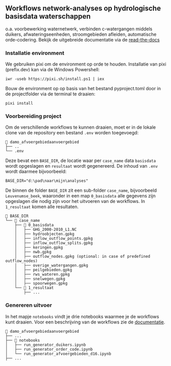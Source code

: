 ## Workflows network-analyses op hydrologische basisdata waterschappen

o.a. voorbewerking waternetwerk, verbinden c-watergangen middels duikers, afwateringseenheden, stroomgebieden afleiden, automatische orde-codering. Bekijk de uitgebreide documentatie via de [read-the-docs](https://damo-afvoergebiedaanvoergebied.readthedocs.io/en/latest/)


### Installatie environment
We gebruiken pixi om de environment op orde te houden. Installatie van pixi (prefix.dev) kan via de Windows Powershell:
```
iwr -useb https://pixi.sh/install.ps1 | iex
```
Bouw de environment op op basis van het bestand pyproject.toml door in de projectfolder via de terminal te draaien:
```
pixi install
```

### Voorbereiding project
Om de verschillende workflows te kunnen draaien, moet er in de lokale clone van de repository een bestand `.env` worden toegevoegd:

```
📁 damo_afvoergebiedaanvoergebied
├── ..
└── .env
```

Deze bevat een `BASE_DIR`, de locatie waar per `case_name` data `basisdata` wordt opgeslagen en `resultaat` wordt gegenereerd. De inhoud van `.env` wordt daarmee bijvoorbeeld:
```
BASE_DIR="d:\pad\naar\mijn\analyses"
```

De binnen de folder `BASE_DIR` zit een sub-folder `case_name`, bijvoorbeeld `Leuvenumse_beek`, waaronder in een map `0_basisdata` alle gegevens zijn opgeslagen die nodig zijn voor het uitvoeren van de workflows. In `1_resultaat` komen alle resultaten.

```
📁 BASE_DIR
└── 📁 case_name
    ├── 📁 0_basisdata
    │   ├── GHG_2000-2010_L1.NC
    │   ├── hydroobjecten.gpkg
    │   ├── inflow_outflow_points.gpkg
    │   ├── inflow_outflow_splits.gpkg
    │   ├── keringen.gpkg
    │   ├── nwb.gpkg
    │   ├── outflow_nodes.gpkg (optional: in case of predefined outflow_nodes)
    │   ├── overige_watergangen.gpkg
    │   ├── peilgebieden.gpkg
    │   ├── rws_wateren.gpkg
    │   ├── snelwegen.gpkg
    │   ├── spoorwegen.gpkg
    └── 📁 1_resultaat
        ├── ...
```

### Genereren uitvoer

In het mapje `notebooks` vindt je drie notebooks waarmee je de workflows kunt draaien. Voor een beschrijving van de workflows zie de [documentatie](https://damo-afvoergebiedaanvoergebied.readthedocs.io/en/latest/description_workflows.html#GeneratorDuikers-workflow-duiker-locaties).

```
📁 damo_afvoergebiedaanvoergebied
├── ...
├── 📁 notebooks
│   ├── run_generator_duikers.ipynb
│   ├── run_generator_order_code.ipynb
│   └── run_generator_afvoergebieden_d16.ipynb
├── ...
```

